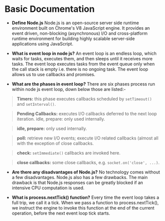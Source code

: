 # **Basic Documentation**

* **Define Node.js** Node.js is an open-source server side runtime environment built on Chrome's V8 JavaScript engine. It provides an event driven, non-blocking (asynchronous) I/O and cross-platform runtime environment for building highly scalable server-side applications using JavaScript.

* **What is event loop in node js?** An event loop is an endless loop, which waits for tasks, executes them, and then sleeps until it receives more tasks. The event loop executes tasks from the event queue only when the call stack is empty i.e. there is no ongoing task. The event loop allows us to use callbacks and promises.

* **What are the phases in event loop?** There are six phases process run within node js event loop, down below those are listed:-

> **Timers:** this phase executes callbacks scheduled by `setTimeout()` and `setInterval()`.

> **Pending Callbacks:** executes I/O callbacks deferred to the next loop iteration.
idle, prepare: only used internally.

> **idle, prepare:** only used internally.

> **poll:** retrieve new I/O events; execute I/O related callbacks (almost all with the exception of close callbacks.

> **check:** `setImmediate()` callbacks are invoked here.

> **close callbacks:** some close callbacks, e.g. `socket.on('close', ...)`.

* **Are there any disadvantages of Node.js?** No technology comes without a few disadvantages. Node.js also has a few drawbacks. The main drawback is that Node.js responses can be greatly blocked if an intensive CPU computation is used.

* **What is process.nextTick() function?** Every time the event loop takes a full trip, we call it a tick. When we pass a function to process.nextTick(), we instruct the engine to invoke this function at the end of the current operation, before the next event loop tick starts.
